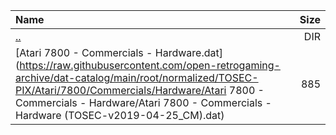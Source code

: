 |Name|Size|
|:---|---:|
|[..](../index.html)|DIR|
|[Atari 7800 - Commercials - Hardware.dat](https://raw.githubusercontent.com/open-retrogaming-archive/dat-catalog/main/root/normalized/TOSEC-PIX/Atari/7800/Commercials/Hardware/Atari 7800 - Commercials - Hardware/Atari 7800 - Commercials - Hardware (TOSEC-v2019-04-25_CM).dat)|885|
